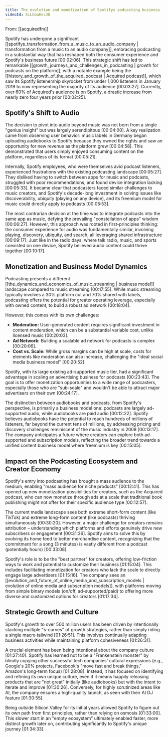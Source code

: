 ```yaml
---
title: The evolution and monetization of Spotifys podcasting business
videoId: 5iLbbuEecJU
---
```


From: [[acquiredfm]] <br/> 

Spotify has undergone a significant [[spotifys_transformation_from_a_music_to_an_audio_company | transformation from a music to an audio company]], embracing podcasting in a substantial way that has reshaped both the consumer experience and Spotify's business future <a class="yt-timestamp" data-t="00:02:06">[00:02:06]</a>. This strategic shift has led to remarkable [[growth_journeys_and_challenges_in_podcasting | growth for podcasts on the platform]], with a notable example being the [[history_and_growth_of_the_acquired_podcast | Acquired podcast]], which saw its Spotify listenership skyrocket from under 1,000 listeners in January 2019 to now representing the majority of its audience <a class="yt-timestamp" data-t="00:03:27">[00:03:27]</a>. Currently, over 60% of Acquired's audience is on Spotify, a drastic increase from nearly zero four years prior <a class="yt-timestamp" data-t="00:02:25">[00:02:25]</a>.

## Spotify's Shift to Audio

The decision to pivot into audio beyond music was not born from a single "genius insight" but was largely serendipitous <a class="yt-timestamp" data-t="00:04:00">[00:04:00]</a>. A key realization came from observing user behavior: music labels in Germany began uploading audiobooks to Spotify because they owned the rights and saw an opportunity for new revenue as the platform grew <a class="yt-timestamp" data-t="00:04:58">[00:04:58]</a>. This demonstrated that users simply enjoyed consuming content on the platform, regardless of its format <a class="yt-timestamp" data-t="00:05:21">[00:05:21]</a>.

Internally, Spotify employees, who were themselves avid podcast listeners, experienced frustrations with the existing podcasting landscape <a class="yt-timestamp" data-t="00:05:27">[00:05:27]</a>. They disliked having to switch between apps for music and podcasts, struggled with poor recommendations, and found device integration lacking <a class="yt-timestamp" data-t="00:05:33">[00:05:33]</a>. It became clear that podcasters faced similar challenges to music creators, and Spotify's decade-long investment in solving issues like discoverability, ubiquity (playing on any device), and its freemium model for music could directly apply to podcasts <a class="yt-timestamp" data-t="00:05:53">[00:05:53]</a>.

The most contrarian decision at the time was to integrate podcasts into the same app as music, defying the prevailing "constellation of apps" wisdom <a class="yt-timestamp" data-t="00:06:27">[00:06:27]</a>. However, this approach was rooted in first-principles thinking: the consumer experience for audio was fundamentally similar, involving playing, discovery, ubiquity, and search, all leveraging shared infrastructure <a class="yt-timestamp" data-t="00:09:17">[00:09:17]</a>. Just like in the radio days, where talk radio, music, and sports coexisted on one device, Spotify believed audio content could thrive together <a class="yt-timestamp" data-t="00:10:17">[00:10:17]</a>.

## Monetization and Business Model Dynamics

Podcasting presents a different [[the_dynamics_and_economics_of_music_streaming | business model]] landscape compared to music streaming <a class="yt-timestamp" data-t="00:17:55">[00:17:55]</a>. While music streaming typically involves a 30% platform cut and 70% shared with labels, podcasting offers the potential for greater operating leverage, especially with owned content, to build a robust ad network <a class="yt-timestamp" data-t="00:18:04">[00:18:04]</a>.

However, this comes with its own challenges:
*   **Moderation:** User-generated content requires significant investment in content moderation, which can be a substantial variable cost, unlike licensed music <a class="yt-timestamp" data-t="00:20:03">[00:20:03]</a>.
*   **Ad Network:** Building a scalable ad network for podcasts is complex <a class="yt-timestamp" data-t="00:20:06">[00:20:06]</a>.
*   **Cost vs. Scale:** While gross margins can be high at scale, costs for elements like moderation can also increase, challenging the "ideal social media business model" <a class="yt-timestamp" data-t="00:20:52">[00:20:52]</a>.

Spotify, with its large existing ad-supported music tier, had a significant advantage in scaling an advertising business for podcasts <a class="yt-timestamp" data-t="00:23:43">[00:23:43]</a>. The goal is to offer monetization opportunities to a wide range of podcasters, especially those who are "sub-scale" and wouldn't be able to attract major advertisers on their own <a class="yt-timestamp" data-t="00:24:17">[00:24:17]</a>.

The distinction between audiobooks and podcasts, from Spotify's perspective, is primarily a business model one: podcasts are largely ad-supported audio, while audiobooks are paid audio <a class="yt-timestamp" data-t="00:12:22">[00:12:22]</a>. Spotify believes audiobooks have the potential to reach hundreds of millions of listeners, far beyond the current tens of millions, by addressing pricing and discovery challenges reminiscent of the music industry in 2008 <a class="yt-timestamp" data-t="00:13:17">[00:13:17]</a>. The company anticipates a future where creators can explore both ad-supported and subscription models, reflecting the broader trend towards a unified content business model where freemium is key <a class="yt-timestamp" data-t="00:15:05">[00:15:05]</a>.

## Impact on the Podcasting Ecosystem and Creator Economy

Spotify's entry into podcasting has brought a mass audience to the medium, enabling "mass audience for niche products" <a class="yt-timestamp" data-t="00:12:41">[00:12:41]</a>. This has opened up new monetization possibilities for creators, such as the Acquired podcast, who can now monetize through ads at a scale that traditional book publishing might not offer for their specific audience type <a class="yt-timestamp" data-t="00:12:57">[00:12:57]</a>.

The current media landscape sees both extreme short-form content (like TikTok) and extreme long-form content (like podcasts) thriving simultaneously <a class="yt-timestamp" data-t="00:30:20">[00:30:20]</a>. However, a major challenge for creators remains attribution – understanding which platforms and efforts genuinely drive new subscribers or engagement <a class="yt-timestamp" data-t="00:31:36">[00:31:36]</a>. Spotify aims to solve this by evolving its home feed to better merchandise content, recognizing that the commitment for a song (3 minutes) is vastly different from a podcast (potentially hours) <a class="yt-timestamp" data-t="00:33:08">[00:33:08]</a>.

Spotify's role is to be the "best partner" for creators, offering low-friction ways to work and potential to customize their business <a class="yt-timestamp" data-t="01:15:04">[01:15:04]</a>. This includes facilitating monetization for creators who lack the scale to directly engage large advertisers <a class="yt-timestamp" data-t="01:15:16">[01:15:16]</a>. The company sees an [[evolution_and_future_of_online_media_and_subscription_models | evolution of online media and subscription models]], with platforms moving from simple binary models (on/off, ad-supported/paid) to offering more diverse and customized options for creators <a class="yt-timestamp" data-t="01:17:34">[01:17:34]</a>.

## Strategic Growth and Culture

Spotify's growth to over 500 million users has been driven by intentionally stacking multiple "s-curves" of growth strategies, rather than simply riding a single macro tailwind <a class="yt-timestamp" data-t="01:26:51">[01:26:51]</a>. This involves continually adapting business activities while maintaining platform cohesiveness <a class="yt-timestamp" data-t="01:26:31">[01:26:31]</a>.

A crucial element has been being intentional about the company culture <a class="yt-timestamp" data-t="01:27:40">[01:27:40]</a>. Spotify has learned not to be a "Frankenstein monster" by blindly copying other successful tech companies' cultural expressions (e.g., Google's 20% projects, Facebook's "move fast and break things," Amazon's long-term focus) <a class="yt-timestamp" data-t="01:28:08">[01:28:08]</a>. Instead, it has focused on identifying and refining its own unique culture, even if it means happily releasing products that are "not great" initially (like audiobooks) but with the intent to iterate and improve <a class="yt-timestamp" data-t="01:30:26">[01:30:26]</a>. Conversely, for highly scrutinized areas like AI, the company ensures a high-quality launch, as seen with their AI DJ feature <a class="yt-timestamp" data-t="01:30:55">[01:30:55]</a>.

Being outside Silicon Valley for its initial years allowed Spotify to figure out its own path from first principles, rather than relying on osmosis <a class="yt-timestamp" data-t="01:33:00">[01:33:00]</a>. This slower start in an "empty ecosystem" ultimately enabled faster, more distinct growth later on, contributing significantly to Spotify's unique journey <a class="yt-timestamp" data-t="01:34:33">[01:34:33]</a>.